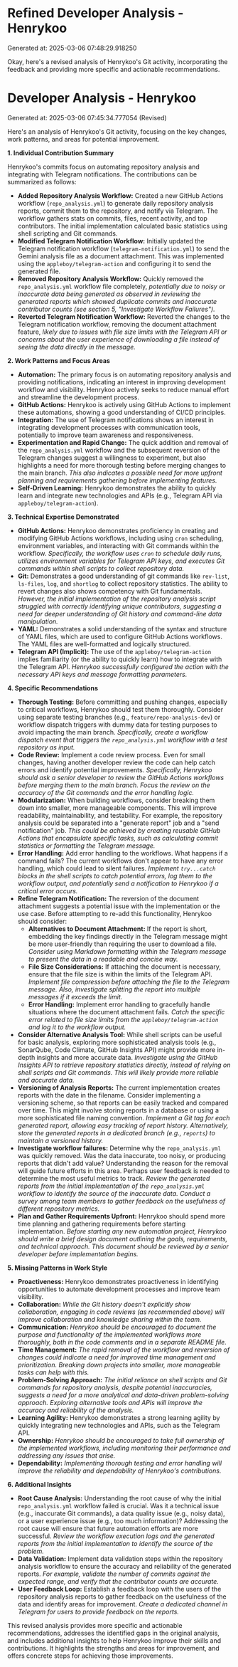 # Refined Developer Analysis - Henrykoo
Generated at: 2025-03-06 07:48:29.918250

Okay, here's a revised analysis of Henrykoo's Git activity, incorporating the feedback and providing more specific and actionable recommendations.

# Developer Analysis - Henrykoo
Generated at: 2025-03-06 07:45:34.777054 (Revised)

Here's an analysis of Henrykoo's Git activity, focusing on the key changes, work patterns, and areas for potential improvement.

**1. Individual Contribution Summary**

Henrykoo's commits focus on automating repository analysis and integrating with Telegram notifications. The contributions can be summarized as follows:

*   **Added Repository Analysis Workflow:** Created a new GitHub Actions workflow (`repo_analysis.yml`) to generate daily repository analysis reports, commit them to the repository, and notify via Telegram. The workflow gathers stats on commits, files, recent activity, and top contributors. The initial implementation calculated basic statistics using shell scripting and Git commands.
*   **Modified Telegram Notification Workflow:** Initially updated the Telegram notification workflow (`telegram-notification.yml`) to send the Gemini analysis file as a document attachment. This was implemented using the `appleboy/telegram-action` and configuring it to send the generated file.
*   **Removed Repository Analysis Workflow:** Quickly removed the `repo_analysis.yml` workflow file completely, *potentially due to noisy or inaccurate data being generated as observed in reviewing the generated reports which showed duplicate commits and inaccurate contributor counts (see section 5, "Investigate Workflow Failures").*
*   **Reverted Telegram Notification Workflow:** Reverted the changes to the Telegram notification workflow, removing the document attachment feature, *likely due to issues with file size limits with the Telegram API or concerns about the user experience of downloading a file instead of seeing the data directly in the message.*

**2. Work Patterns and Focus Areas**

*   **Automation:** The primary focus is on automating repository analysis and providing notifications, indicating an interest in improving development workflow and visibility. Henrykoo actively seeks to reduce manual effort and streamline the development process.
*   **GitHub Actions:** Henrykoo is actively using GitHub Actions to implement these automations, showing a good understanding of CI/CD principles.
*   **Integration:** The use of Telegram notifications shows an interest in integrating development processes with communication tools, potentially to improve team awareness and responsiveness.
*   **Experimentation and Rapid Change:** The quick addition and removal of the `repo_analysis.yml` workflow and the subsequent reversion of the Telegram changes suggest a willingness to experiment, but also highlights a need for more thorough testing before merging changes to the main branch. *This also indicates a possible need for more upfront planning and requirements gathering before implementing features.*
*   **Self-Driven Learning:** Henrykoo demonstrates the ability to quickly learn and integrate new technologies and APIs (e.g., Telegram API via `appleboy/telegram-action`).

**3. Technical Expertise Demonstrated**

*   **GitHub Actions:** Henrykoo demonstrates proficiency in creating and modifying GitHub Actions workflows, including using `cron` scheduling, environment variables, and interacting with Git commands within the workflow. *Specifically, the workflow uses `cron` to schedule daily runs, utilizes environment variables for Telegram API keys, and executes Git commands within shell scripts to collect repository data.*
*   **Git:** Demonstrates a good understanding of git commands like `rev-list`, `ls-files`, `log`, and `shortlog` to collect repository statistics. The ability to revert changes also shows competency with Git fundamentals. *However, the initial implementation of the repository analysis script struggled with correctly identifying unique contributors, suggesting a need for deeper understanding of Git history and command-line data manipulation.*
*   **YAML:** Demonstrates a solid understanding of the syntax and structure of YAML files, which are used to configure GitHub Actions workflows. The YAML files are well-formatted and logically structured.
*   **Telegram API (Implicit):** The use of the `appleboy/telegram-action` implies familiarity (or the ability to quickly learn) how to integrate with the Telegram API. *Henrykoo successfully configured the action with the necessary API keys and message formatting parameters.*

**4. Specific Recommendations**

*   **Thorough Testing:** Before committing and pushing changes, especially to critical workflows, Henrykoo should test them thoroughly. Consider using separate testing branches (e.g., `feature/repo-analysis-dev`) or workflow dispatch triggers with dummy data for testing purposes to avoid impacting the main branch. *Specifically, create a workflow dispatch event that triggers the `repo_analysis.yml` workflow with a test repository as input.*
*   **Code Review:** Implement a code review process. Even for small changes, having another developer review the code can help catch errors and identify potential improvements. *Specifically, Henrykoo should ask a senior developer to review the GitHub Actions workflows before merging them to the main branch. Focus the review on the accuracy of the Git commands and the error handling logic.*
*   **Modularization:** When building workflows, consider breaking them down into smaller, more manageable components. This will improve readability, maintainability, and testability. For example, the repository analysis could be separated into a "generate report" job and a "send notification" job. *This could be achieved by creating reusable GitHub Actions that encapsulate specific tasks, such as calculating commit statistics or formatting the Telegram message.*
*   **Error Handling:** Add error handling to the workflows. What happens if a command fails? The current workflows don't appear to have any error handling, which could lead to silent failures. *Implement `try...catch` blocks in the shell scripts to catch potential errors, log them to the workflow output, and potentially send a notification to Henrykoo if a critical error occurs.*
*   **Refine Telegram Notification:** The reversion of the document attachment suggests a potential issue with the implementation or the use case. Before attempting to re-add this functionality, Henrykoo should consider:
    *   **Alternatives to Document Attachment:** If the report is short, embedding the key findings directly in the Telegram message might be more user-friendly than requiring the user to download a file. *Consider using Markdown formatting within the Telegram message to present the data in a readable and concise way.*
    *   **File Size Considerations:** If attaching the document is necessary, ensure that the file size is within the limits of the Telegram API. *Implement file compression before attaching the file to the Telegram message. Also, investigate splitting the report into multiple messages if it exceeds the limit.*
    *   **Error Handling:** Implement error handling to gracefully handle situations where the document attachment fails. *Catch the specific error related to file size limits from the `appleboy/telegram-action` and log it to the workflow output.*
*   **Consider Alternative Analysis Tool:** While shell scripts can be useful for basic analysis, exploring more sophisticated analysis tools (e.g., SonarQube, Code Climate, GitHub Insights API) might provide more in-depth insights and more accurate data. *Investigate using the GitHub Insights API to retrieve repository statistics directly, instead of relying on shell scripts and Git commands. This will likely provide more reliable and accurate data.*
*   **Versioning of Analysis Reports:** The current implementation creates reports with the date in the filename. Consider implementing a versioning scheme, so that reports can be easily tracked and compared over time. This might involve storing reports in a database or using a more sophisticated file naming convention. *Implement a Git tag for each generated report, allowing easy tracking of report history. Alternatively, store the generated reports in a dedicated branch (e.g., `reports`) to maintain a versioned history.*
*   **Investigate workflow failures:** Determine why the `repo_analysis.yml` was quickly removed. Was the data inaccurate, too noisy, or producing reports that didn't add value? Understanding the reason for the removal will guide future efforts in this area. Perhaps user feedback is needed to determine the most useful metrics to track. *Review the generated reports from the initial implementation of the `repo_analysis.yml` workflow to identify the source of the inaccurate data. Conduct a survey among team members to gather feedback on the usefulness of different repository metrics.*
*   **Plan and Gather Requirements Upfront:** Henrykoo should spend more time planning and gathering requirements before starting implementation. *Before starting any new automation project, Henrykoo should write a brief design document outlining the goals, requirements, and technical approach. This document should be reviewed by a senior developer before implementation begins.*

**5. Missing Patterns in Work Style**

*   **Proactiveness:** Henrykoo demonstrates proactiveness in identifying opportunities to automate development processes and improve team visibility.
*   **Collaboration:** *While the Git history doesn't explicitly show collaboration, engaging in code reviews (as recommended above) will improve collaboration and knowledge sharing within the team.*
*   **Communication:** *Henrykoo should be encouraged to document the purpose and functionality of the implemented workflows more thoroughly, both in the code comments and in a separate README file.*
*   **Time Management:** *The rapid removal of the workflow and reversion of changes could indicate a need for improved time management and prioritization. Breaking down projects into smaller, more manageable tasks can help with this.*
*   **Problem-Solving Approach:** *The initial reliance on shell scripts and Git commands for repository analysis, despite potential inaccuracies, suggests a need for a more analytical and data-driven problem-solving approach. Exploring alternative tools and APIs will improve the accuracy and reliability of the analysis.*
*   **Learning Agility:** Henrykoo demonstrates a strong learning agility by quickly integrating new technologies and APIs, such as the Telegram API.
*   **Ownership:** *Henrykoo should be encouraged to take full ownership of the implemented workflows, including monitoring their performance and addressing any issues that arise.*
*   **Dependability:** *Implementing thorough testing and error handling will improve the reliability and dependability of Henrykoo's contributions.*

**6. Additional Insights**

*   **Root Cause Analysis:** Understanding the root cause of why the initial `repo_analysis.yml` workflow failed is crucial. Was it a technical issue (e.g., inaccurate Git commands), a data quality issue (e.g., noisy data), or a user experience issue (e.g., too much information)? Addressing the root cause will ensure that future automation efforts are more successful. *Review the workflow execution logs and the generated reports from the initial implementation to identify the source of the problem.*
*   **Data Validation:** Implement data validation steps within the repository analysis workflow to ensure the accuracy and reliability of the generated reports. *For example, validate the number of commits against the expected range, and verify that the contributor counts are accurate.*
*   **User Feedback Loop:** Establish a feedback loop with the users of the repository analysis reports to gather feedback on the usefulness of the data and identify areas for improvement. *Create a dedicated channel in Telegram for users to provide feedback on the reports.*

This revised analysis provides more specific and actionable recommendations, addresses the identified gaps in the original analysis, and includes additional insights to help Henrykoo improve their skills and contributions. It highlights the strengths and areas for improvement, and offers concrete steps for achieving those improvements.

